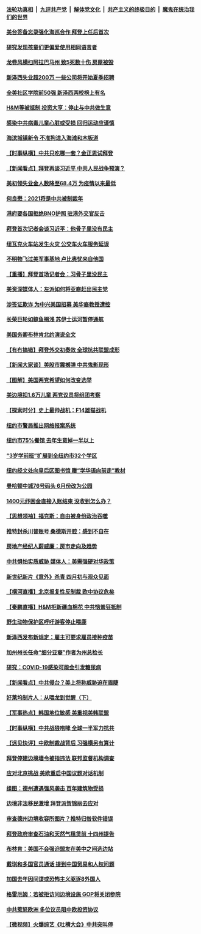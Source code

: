 ####  [法轮功真相](../../../../basic/blob/master/README.md?t=03261231) &nbsp;|&nbsp; [九评共产党](../../../../9ping.md/blob/master/README.md?t=03261231) &nbsp;|&nbsp; [解体党文化](../../../../jtdwh.md/blob/master/README.md?t=03261231)  &nbsp;|&nbsp; [共产主义的终极目的](../../../../gczydzjmd.md/blob/master/README.md?t=03261231) &nbsp;|&nbsp; [魔鬼在统治我们的世界](../../../../mgztzwmdsj.md/blob/master/README.md?t=03261231) 

#### [美台签备忘录强化海巡合作 拜登上任后首次](../pages/nsc412/n12836646.md?t=03261231) 

#### [研究发现孩童们更偏爱使用相同语言者](../pages/nsc412/n12836756.md?t=03261231) 

#### [龙卷风横扫阿拉巴马州 致5死数十伤 房屋被毁](../pages/nsc412/n12836446.md?t=03261231) 

#### [新泽西失业超200万 一些公司将开始夏季招聘](../pages/nsc412/n12836671.md?t=03261231) 

#### [全美社区学院前50强 新泽西两校榜上有名](../pages/nsc412/n12836637.md?t=03261231) 

#### [H&M等被抵制 投资大亨：停止与中共做生意](../pages/nsc412/n12836201.md?t=03261231) 

#### [感染中共病毒儿童心脏或受损 回归运动应谨慎](../pages/nsc412/n12836618.md?t=03261231) 

#### [海滨城镇新令 不准狗进入海滩和木板道](../pages/nsc412/n12836596.md?t=03261231) 

#### [【时事纵横】中共只吃哪一套？金正恩试拜登](../pages/nsc412/n12836328.md?t=03261231) 

#### [【新闻看点】拜登再谈习近平 中共人民战争预演？](../pages/nsc412/n12836306.md?t=03261231) 

#### [美初领失业金人数降至68.4万 为疫情以来最低](../pages/nsc412/n12836375.md?t=03261231) 

#### [何良懋：2021将是中共被制裁年](../pages/nsc412/n12836412.md?t=03261231) 

#### [港府要各国拒绝BNO护照 驻港外交官反击](../pages/nsc412/n12836374.md?t=03261231) 

#### [拜登首次记者会谈习近平：他骨子里没有民主](../pages/nsc412/n12836352.md?t=03261231) 

#### [纽瓦克火车站发生火灾 公交车火车服务延误](../pages/nsc412/n12836228.md?t=03261231) 

#### [不明物飞过美军事基地 卢比奥忧来自他国](../pages/nsc412/n12836099.md?t=03261231) 

#### [【重播】拜登首场记者会：习骨子里没民主](../pages/nsc412/n12834482.md?t=03261231) 

#### [美资深媒体人：左派如何将亚裔赶出民主党](../pages/nsc412/n12834238.md?t=03261231) 

#### [涉签证欺诈 为中兴美国招募 美华裔教授遭控](../pages/nsc412/n12835704.md?t=03261231) 

#### [长荣巨轮如鲸鱼搁浅 苏伊士运河暂停通航](../pages/nsc412/n12835749.md?t=03261231) 

#### [美国务卿布林肯北约演说全文](../pages/nsc412/n12835238.md?t=03261231) 

#### [【有冇搞错】拜登外交初奏效 全球抗共联盟成形](../pages/nsc412/n12833711.md?t=03261231) 

#### [【新闻大家谈】美股市震撼弹 中共鬼影现形](../pages/nsc412/n12835234.md?t=03261231) 

#### [【图解】美国两党希望如何改变选举](../pages/nsc412/n12833755.md?t=03261231) 

#### [美边境扣1.6万儿童 两党议员将组团考察](../pages/nsc412/n12835403.md?t=03261231) 

#### [【探索时分】史上最帅战机：F14雄猫战机](../pages/nsc412/n12833595.md?t=03261231) 

#### [纽约市警局推出网络报案系统](../pages/nsc412/n12834361.md?t=03261231) 

#### [纽约市75%餐馆 去年生意掉一半以上](../pages/nsc412/n12834335.md?t=03261231) 

#### [“3岁学前班”扩展到全纽约市32个学区](../pages/nsc412/n12834290.md?t=03261231) 

#### [纽约经文处向皇后区图书馆  赠“学华语向前走”教材](../pages/nsc412/n12834347.md?t=03261231) 

#### [曼哈顿中城76号码头  6月份改为公园](../pages/nsc412/n12834167.md?t=03261231) 

#### [1400元纾困金直接入账结束  没收到怎么办？](../pages/nsc412/n12834244.md?t=03261231) 

#### [【思想领袖】福克斯：自由被身份政治吞噬](../pages/nsc412/n12828631.md?t=03261231) 

#### [推特封杀川普账号 桑德斯开腔：感到不自在](../pages/nsc412/n12834113.md?t=03261231) 

#### [房地产经纪人蔚威廉：房市走向及趋势](../pages/nsc412/n12834375.md?t=03261231) 

#### [中共惧怕实质威胁 媒体人：美需强硬对华政策](../pages/nsc412/n12833505.md?t=03261231) 

#### [新世纪新片《意外》杀青 四月初与观众见面](../pages/nsc412/n12833362.md?t=03261231) 

#### [【横河直播】北京报复性反制裁 欧中协议危矣](../pages/nsc412/n12833967.md?t=03261231) 

#### [【秦鹏直播】H&M拒新疆血棉花 中共恼羞狂抵制](../pages/nsc412/n12833920.md?t=03261231) 

#### [野生动物保护区呼吁游客停止喂鹿](../pages/nsc412/n12834260.md?t=03261231) 

#### [新泽西发布新规定：雇主可要求雇员接种疫苗](../pages/nsc412/n12834255.md?t=03261231) 

#### [加州州长任命“细分亚裔”作者为州总检长](../pages/nsc412/n12834181.md?t=03261231) 

#### [研究：COVID-19感染可能会引发糖尿病](../pages/nsc412/n12833873.md?t=03261231) 

#### [【新闻看点】中共侵台？美上将称威胁迫在眉睫](../pages/nsc412/n12833908.md?t=03261231) 

#### [好莱坞制片人：从喂龙到觉醒（下）](../pages/nsc412/n12833974.md?t=03261231) 

#### [【军事热点】韩国地位敏感 美重视美韩联盟](../pages/nsc412/n12831436.md?t=03261231) 

#### [【时事纵横】中共战狼咆哮 全球一半军力抗共](../pages/nsc412/n12833889.md?t=03261231) 

#### [【远见快评】中欧制裁战背后 习强横另有算计](../pages/nsc412/n12833867.md?t=03261231) 

#### [拜登停建边境墙令被指违法 联邦监督机构调查](../pages/nsc412/n12833854.md?t=03261231) 

#### [应对北京挑战 美欧重启中国议题对话机制](../pages/nsc412/n12833822.md?t=03261231) 

#### [组图：德州遭遇强风袭击 百年建筑物受损](../pages/nsc412/n12833022.md?t=03261231) 

#### [边境非法移民激增 拜登派贺锦丽去应对](../pages/nsc412/n12833759.md?t=03261231) 

#### [审查德州边境收容所图片？推特归咎软件错误](../pages/nsc412/n12833599.md?t=03261231) 

#### [拜登政府审查石油和天然气租赁前 十四州提告](../pages/nsc412/n12833546.md?t=03261231) 

#### [布林肯：美国不会强迫盟友在美中之间选边站](../pages/nsc412/n12833562.md?t=03261231) 

#### [戴琪和多国官员通话 提到中国贸易和人权问题](../pages/nsc412/n12833498.md?t=03261231) 

#### [加国去年因间谍或恐怖主义驱逐8外国人](../pages/nsc412/n12831324.md?t=03261231) 

#### [格雷厄姆：若被拒访问边境设施 GOP将关闭参院](../pages/nsc412/n12833422.md?t=03261231) 

#### [中共惹怒欧洲 多位议员阻中欧投资协议](../pages/nsc412/n12833410.md?t=03261231) 

#### [【微视频】火爆综艺《吐槽大会》中共突叫停](../pages/nsc412/n12833119.md?t=03261231) 

